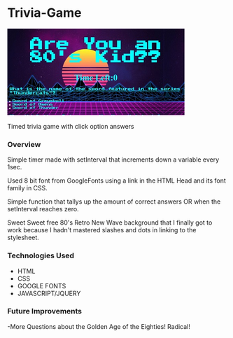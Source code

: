 # Trivia-Game
![Trivia-Game](assets/images/80sThumb.jpg)

Timed trivia game with click option answers

### Overview

Simple timer made with setInterval that increments down a variable every 1sec.

Used 8 bit font from GoogleFonts using a link in the HTML Head and its font family in CSS.

Simple function that tallys up the amount of correct answers OR when the setInterval reaches zero.

Sweet Sweet free 80's Retro New Wave background that I finally got to work because I hadn't mastered slashes and dots in linking to the stylesheet.

### Technologies Used

* HTML
* CSS
* GOOGLE FONTS
* JAVASCRIPT/JQUERY

### Future Improvements

-More Questions about the Golden Age of the Eighties! Radical!